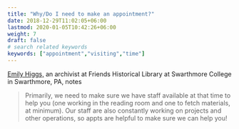 ```yaml
---
title: "Why/Do I need to make an appointment?"
date: 2018-12-29T11:02:05+06:00
lastmod: 2020-01-05T10:42:26+06:00
weight: 7
draft: false
# search related keywords
keywords: ["appointment","visiting","time"]
---
```


[Emily Higgs,](https://twitter.com/emilyhiggs24) an archivist at Friends Historical Library at Swarthmore College in Swarthmore, PA, notes 

> Primarily, we need to make sure we have staff available at that time to help you (one working in the reading room and one to fetch materials, at minimum). Our staff are also constantly working on projects and other operations, so appts are helpful to make sure we can help you!
